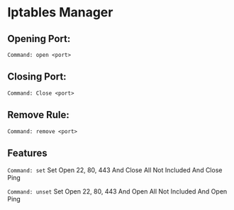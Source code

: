 # Iptables Manager
## Opening Port:

```
Command: open <port>
```


## Closing Port:
```
Command: Close <port>
```


## Remove Rule:
```
Command: remove <port>
```



## Features
```Command: set``` Set Open 22, 80, 443 And Close All Not Included And Close Ping

```Command: unset``` Set Open 22, 80, 443 And Open All Not Included And Open Ping
